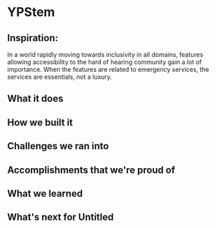 # YPStem

## Inspiration:
In a world rapidly moving towards inclusivity in all domains, features allowing accessibility to the hard of hearing community gain a lot of importance. When the features are related to emergency services, the services are essentials, not a luxury.

## What it does

## How we built it

## Challenges we ran into

## Accomplishments that we're proud of

## What we learned

## What's next for Untitled
